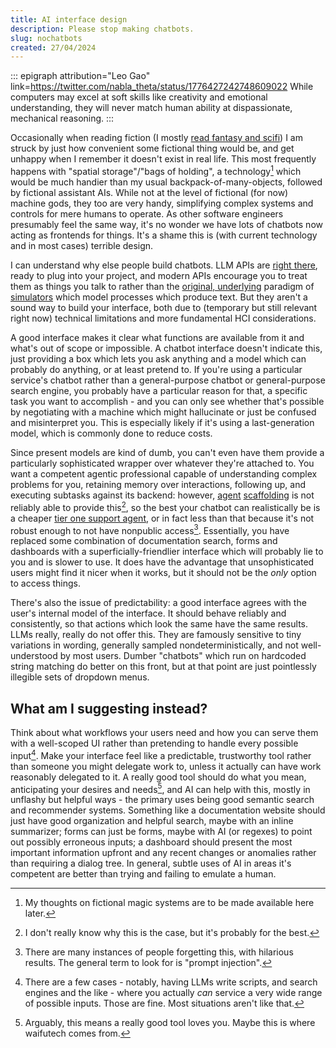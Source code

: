 ```yaml
---
title: AI interface design
description: Please stop making chatbots.
slug: nochatbots
created: 27/04/2024
---
```

::: epigraph attribution="Leo Gao" link=https://twitter.com/nabla_theta/status/1776427242748609022
While computers may excel at soft skills like creativity and emotional understanding, they will never match human ability at dispassionate, mechanical reasoning.
:::

Occasionally when reading fiction (I mostly [read fantasy and scifi](/otherstuff/)) I am struck by just how convenient some fictional thing would be, and get unhappy when I remember it doesn't exist in real life. This most frequently happens with "spatial storage"/"bags of holding", a technology[^1] which would be much handier than my usual backpack-of-many-objects, followed by fictional assistant AIs. While not at the level of fictional (for now) machine gods, they too are very handy, simplifying complex systems and controls for mere humans to operate. As other software engineers presumably feel the same way, it's no wonder we have lots of chatbots now acting as frontends for things. It's a shame this is (with current technology and in most cases) terrible design.

I can understand why else people build chatbots. LLM APIs are [right there](https://platform.openai.com/docs/api-reference), ready to plug into your project, and modern APIs encourage you to treat them as things you talk to rather than the [original, underlying](https://platform.openai.com/docs/api-reference/completions) paradigm of [simulators](https://www.lesswrong.com/s/N7nDePaNabJdnbXeE/p/vJFdjigzmcXMhNTsx) which model processes which produce text. But they aren't a sound way to build your interface, both due to (temporary but still relevant right now) technical limitations and more fundamental <span class="hoverdefn" title="human-computer interaction">HCI</span> considerations.

A good interface makes it clear what functions are available from it and what's out of scope or impossible. A chatbot interface doesn't indicate this, just providing a box which lets you ask anything and a model which can probably do anything, or at least pretend to. If you're using a particular service's chatbot rather than a general-purpose chatbot or general-purpose search engine, you probably have a particular reason for that, a specific task you want to accomplish - and you can only see whether that's possible by negotiating with a machine which might hallucinate or just be confused and misinterpret you. This is especially likely if it's using a last-generation model, which is commonly done to reduce costs.

Since present models are kind of dumb, you can't even have them provide a particularly sophisticated wrapper over whatever they're attached to. You want a competent agentic professional capable of understanding complex problems for you, retaining memory over interactions, following up, and executing subtasks against its backend: however, [agent](https://github.com/Significant-Gravitas/AutoGPT) [scaffolding](https://github.com/princeton-nlp/SWE-agent) is not reliably able to provide this[^2], so the best your chatbot can realistically be is a cheaper [tier one support agent](https://www.bitsaboutmoney.com/archive/seeing-like-a-bank), or in fact less than that because it's not robust enough to not have nonpublic access[^3]. Essentially, you have replaced some combination of documentation search, forms and dashboards with a superficially-friendlier interface which will probably lie to you and is slower to use. It does have the advantage that unsophisticated users might find it nicer when it works, but it should not be the *only* option to access things.

There's also the issue of predictability: a good interface agrees with the user's internal model of the interface. It should behave reliably and consistently, so that actions which look the same have the same results. LLMs really, really do not offer this. They are famously sensitive to tiny variations in wording, generally sampled nondeterministically, and not well-understood by most users. Dumber "chatbots" which run on hardcoded string matching do better on this front, but at that point are just pointlessly illegible sets of dropdown menus.

## What am I suggesting instead?

Think about what workflows your users need and how you can serve them with a well-scoped UI rather than pretending to handle every possible input[^5]. Make your interface feel like a predictable, trustworthy tool rather than someone you might delegate work to, unless it actually can have work reasonably delegated to it. A really good tool should do what you mean, anticipating your desires and needs[^4], and AI can help with this, mostly in unflashy but helpful ways - the primary uses being good semantic search and recommender systems. Something like a documentation website should just have good organization and helpful search, maybe with an inline summarizer; forms can just be forms, maybe with AI (or regexes) to point out possibly erroneous inputs; a dashboard should present the most important information upfront and any recent changes or anomalies rather than requiring a dialog tree. In general, subtle uses of AI in areas it's competent are better than trying and failing to emulate a human.

[^1]: My thoughts on fictional magic systems are to be made available here later.

[^2]: I don't really know why this is the case, but it's probably for the best.

[^3]: There are many instances of people forgetting this, with hilarious results. The general term to look for is "prompt injection".

[^4]: Arguably, this means a really good tool loves you. Maybe this is where waifutech comes from.

[^5]: There are a few cases - notably, having LLMs write scripts, and search engines and the like - where you actually *can* service a very wide range of possible inputs. Those are fine. Most situations aren't like that.